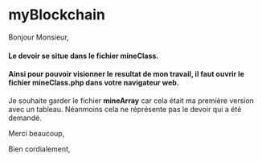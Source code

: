# myBlockchain

Bonjour Monsieur,
#### Le devoir se situe dans le fichier __mineClass__.
#### Ainsi pour pouvoir visionner le resultat de mon travail, il faut ouvrir le fichier __mineClass.php__ dans votre navigateur web.

Je souhaite garder le fichier __mineArray__ car cela était ma première version avec un tableau.
Néanmoins cela ne réprésente pas le devoir qui a été demandé.

Merci beaucoup,

Bien cordialement,
